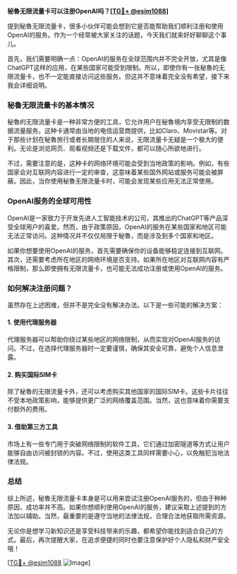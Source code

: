 **秘魯无限流量卡可以注册OpenAI吗？[[TG💪+ @esim1088](https://t.me/s/esim1088)]**

提到秘魯无限流量卡，很多小伙伴可能会想到它是否能帮助我们顺利注册和使用OpenAI的服务。作为一个经常被大家关注的话题，今天我们就来好好聊聊这个事儿。

首先，我们需要明确一点：OpenAI的服务在全球范围内并不完全开放，尤其是像ChatGPT这样的应用，在某些国家可能受到限制。所以，即使你有一张秘魯的无限流量卡，也不一定能直接访问这些服务。但这并不意味着完全没有希望，接下来我会详细说明。

### 秘魯无限流量卡的基本情况

秘魯的无限流量卡是一种非常方便的工具，它允许用户在秘魯境内享受无限制的数据流量服务。这种卡通常由当地的电信运营商提供，比如Claro、Movistar等。对于那些计划在秘魯旅行或者长期居住的人来说，无限流量卡无疑是一个极大的便利。无论是浏览网页、观看视频还是下载文件，都可以随心所欲地进行。

不过，需要注意的是，这种卡的网络环境可能会受到当地政策的影响。例如，有些国家会对互联网内容进行一定的审查，这意味着某些国外网站或服务可能会被屏蔽。因此，当你使用秘魯无限流量卡时，可能会发现某些应用无法正常使用。

### OpenAI服务的全球可用性

OpenAI是一家致力于开发先进人工智能技术的公司，其推出的ChatGPT等产品深受全球用户的喜爱。然而，由于政策原因，OpenAI的服务在某些国家和地区可能无法正常访问。这种情况并不仅仅局限于秘魯，而是涉及到多个国家和地区。

如果你想要使用OpenAI的服务，首先需要确保你的设备能够稳定连接到互联网。其次，还需要考虑所在地区的网络环境是否支持。如果所在地区对互联网内容有严格限制，那么即使拥有无限流量卡，也可能无法成功注册或使用OpenAI的服务。

### 如何解决注册问题？

虽然存在上述困难，但并不是完全没有解决办法。以下是一些可能的解决方案：

#### 1. 使用代理服务器

代理服务器可以帮助你绕过某些地区的网络限制，从而实现对OpenAI服务的访问。不过，在选择代理服务器时一定要谨慎，确保其安全可靠，避免个人信息泄露。

#### 2. 购买国际SIM卡

除了秘魯的无限流量卡外，还可以考虑购买其他国家的国际SIM卡。这些卡片往往不受本地政策影响，能够提供更广泛的网络覆盖范围。当然，这也意味着你需要支付额外的费用。

#### 3. 借助第三方工具

市场上有一些专门用于突破网络限制的软件工具，它们通过加密隧道等方式让用户能够自由访问被封锁的内容。不过，使用这类工具同样需要小心，以免触犯当地法律法规。

### 总结

综上所述，秘魯无限流量卡本身是可以用来尝试注册OpenAI服务的，但由于种种原因，成功率并不高。如果你想顺利使用OpenAI的服务，建议采取上述提到的方法加以辅助。当然，最重要的是遵守当地的法律法规，合理合法地获取所需资源。

无论你是想学习新知识还是享受科技带来的乐趣，都希望你能找到适合自己的方式。最后，再次提醒大家，在追求便捷的同时也要注意保护好个人隐私和财产安全哦！

[[TG💪+ @esim1088](https://t.me/s/esim1088) ![Image](https://i.postimg.cc/4NQfJmqS/Snipaste-2025-05-13-00-14-12.png)]